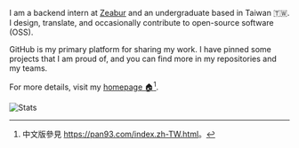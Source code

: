 I am a backend intern at [Zeabur](https://github.com/zeabur) and an undergraduate based in Taiwan 🇹🇼. I design, translate, and occasionally contribute to open-source software (OSS).

GitHub is my primary platform for sharing my work. I have pinned some projects that I am proud of, and you can find more in my repositories and my teams.

For more details, visit my [homepage 🏠](https://pan93.com)[^1].

<img src="https://komarev.com/ghpvc/?username=pan93412&color=green" alt="Stats">

[^1]: 中文版參見 <https://pan93.com/index.zh-TW.html>。
